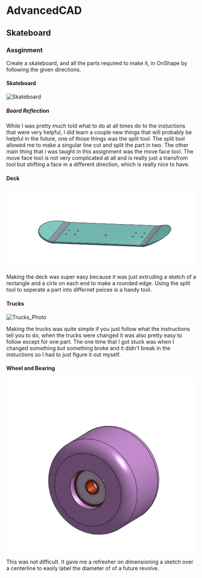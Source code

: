 # AdvancedCAD
## Skateboard 
### Assginment
Create a skateboard, and all the parts required to make it, in OnShape by following the given directions.
#### Skateboard 
![Skateboard]()
##### Board Reflection
While I was pretty much told what to do at all times do to the instuctions that were very helpful, I did learn a couple new things that will probably be helpful in the future, one of those things was the split tool. The split tool allowed me to make a singular line cut and split the part in two. The other main thing that i was taught in this assignment was the move face tool. The move face tool is not very complicated at all and is really just a transfrom tool but shifting a face in a different direction, which is really nice to have.
#### Deck
![Deck_Photo](Images/BoardPic2.png)

Making the deck was super easy because it was just extruding a sketch of a rectangle and a cirle on each end to make a rounded edge. Using the split tool to seperate a part into differnet peices is a handy tool. 
#### Trucks
![Trucks_Photo](Images/Trucks.png)

Making the trucks was quite simple if you just follow what the instructions tell you to do, when the trucks were changed it was also pretty easy to follow except for one part. The one time that I got stuck was when I changed something but something broke and it didn't break in the instuctions so I had to just figure it out myself.

#### Wheel and Bearing
![Wheel_and_Bearing](Images/WheelPic.png)

This was not difficult. It gave me a refresher on dimensioning a sketch over a centerline to easily label the diameter of of a future revolve. 

